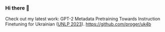 ### Hi there 👋

Check out my latest work: GPT-2 Metadata Pretraining Towards Instruction Finetuning for Ukrainian ([UNLP 2023](https://unlp.org.ua)). https://github.com/proger/uk4b
